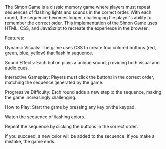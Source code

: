 
The Simon Game is a classic memory game where players must repeat sequences of flashing lights and sounds in the correct order. With each round, the sequence becomes longer, challenging the player's ability to remember the correct order. This implementation of the Simon Game uses HTML, CSS, and JavaScript to recreate the experience in the browser.



Features:

Dynamic Visuals: The game uses CSS to create four colored buttons (red, green, blue, yellow) that flash in sequence.

Sound Effects: Each button plays a unique sound, providing both visual and audio cues.

Interactive Gameplay: Players must click the buttons in the correct order, matching the sequence generated by the game.

Progressive Difficulty: Each round adds a new step to the sequence, making the game increasingly challenging.

How to Play:
Start the game by pressing any key on the keypad.

Watch the sequence of flashing colors.

Repeat the sequence by clicking the buttons in the correct order.

If you succeed, a new color will be added to the sequence. If you make a mistake, the game ends.
